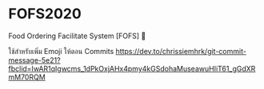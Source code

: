 # FOFS2020
Food Ordering Facilitate System [FOFS] 🎈

ใช้สำหรับเพิ่ม Emoji ให้ตอน Commits
https://dev.to/chrissiemhrk/git-commit-message-5e21?fbclid=IwAR1qIgwcms_1dPkOxjAHx4pmy4kGSdohaMuseawuHIiT61_gGdXRmM70RQM
